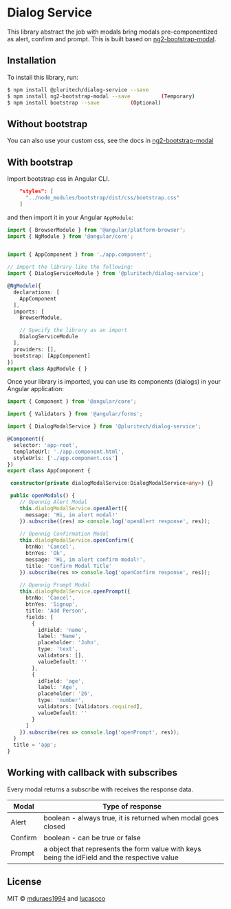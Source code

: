 # Dialog Service
  This library abstract the job with modals bring modals pre-componentized as alert, confirm and prompt. This is built based on [ng2-bootstrap-modal](https://github.com/ankosoftware/ng2-bootstrap-modal).

## Installation

To install this library, run:

```bash
$ npm install @pluritech/dialog-service --save
$ npm install ng2-bootstrap-modal --save          (Temporary)
$ npm install bootstrap --save          (Optional)
```
## Without bootstrap
You can also use your custom css, see the docs in [ng2-bootstrap-modal](https://github.com/ankosoftware/ng2-bootstrap-modal)

## With bootstrap
Import bootstrap css in Angular CLI.
```json
    "styles": [
      "../node_modules/bootstrap/dist/css/bootstrap.css"
    ]
 ```

and then import it in your Angular `AppModule`:

```typescript
import { BrowserModule } from '@angular/platform-browser';
import { NgModule } from '@angular/core';


import { AppComponent } from './app.component';

// Import the library like the following:
import { DialogServiceModule } from '@pluritech/dialog-service';

@NgModule({
  declarations: [
    AppComponent
  ],
  imports: [
    BrowserModule,

    // Specify the library as an import
    DialogServiceModule
  ],
  providers: [],
  bootstrap: [AppComponent]
})
export class AppModule { }
```

Once your library is imported, you can use its components (dialogs) in your Angular application:

```typescript
import { Component } from '@angular/core';

import { Validators } from '@angular/forms';

import { DialogModalService } from '@pluritech/dialog-service';

@Component({
  selector: 'app-root',
  templateUrl: './app.component.html',
  styleUrls: ['./app.component.css']
})
export class AppComponent {

 constructor(private dialogModalService:DialogModalService<any>) {}

 public openModals() {
    // Opennig Alert Modal
    this.dialogModalService.openAlert({
      message: 'Hi, im alert modal!'
    }).subscribe((res) => console.log('openAlert response', res));
    
    // Opennig Confirmation Modal
    this.dialogModalService.openConfirm({
      btnNo: 'Cancel',
      btnYes: 'Ok',
      message: 'Hi, im alert confirm modal!',
      title: 'Confirm Modal Title'
    }).subscribe(res => console.log('openConfirm response', res));
    
    // Opennig Prompt Modal    
    this.dialogModalService.openPrompt({
      btnNo: 'Cancel',
      btnYes: 'Signup',
      title: 'Add Person',
      fields: [
        {
          idField: 'name',
          label: 'Name',
          placeholder: 'John',
          type: 'text',
          validators: [],
          valueDefault: ''
        },
        {
          idField: 'age',
          label: 'Age',
          placeholder: '26',
          type: 'number',
          validators: [Validators.required],
          valueDefault: ''
        }
      ]
    }).subscribe(res => console.log('openPrompt', res));
  }
  title = 'app';
}

```

## Working with callback with subscribes

Every modal returns a subscribe with receives the response data.


Modal        | Type of response
------------ |------------------
Alert | boolean - always true, it is returned when modal goes closed
Confirm | boolean - can be true or false
Prompt | a object that represents the form value with keys being the idField and the respective value


## License

MIT © [mduraes1994](mailto:mduraes1994@gmail.com) and [lucascco](mailto:lucasccorrea@gmail.com@)

